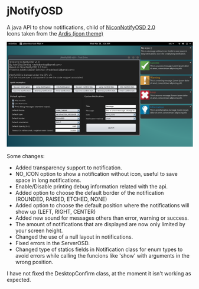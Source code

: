 jNotifyOSD
==========
A java API to show notifications, child of <a href="https://github.com/NiconDevTeam/NiconNotifyOSD">NiconNotifyOSD 2.0</a>
<br>Icons taken from the <a href="https://github.com/Nitrux/ardis-icon-theme">Ardis (icon theme)</a>

<img src="https://github.com/adbenitez/jNotifyOSD/blob/master/Screenshot.png"></img>

Some changes:
<ul>    
    <li>Added transparency support to notification.</li>
    <li>NO_ICON option to show a notification without icon, useful to save space in long notifications.</li>
    <li>Enable/Disable printing debug information related with the api.</li>
    <li>Added option to choose the default border of the notification (ROUNDED, RAISED, ETCHED, NONE)</li>
    <li>Added option to choose the default position where the notifications will show up (LEFT, RIGHT, CENTER)</li>
    <li>Added new sound for messages others than error, warning or success.</li>
    <li>The amount of notifications that are displayed are now only limited by your screen height.</li>
    <li>Changed the use of a null layout in notifications.</li>
    <li>Fixed errors in the ServerOSD.</li>
    <li>Changed type of statics fields in Notification class for enum types to avoid errors while calling the funcions like 'show' with arguments in the wrong position.</li>
</ul>
I have not fixed the DesktopConfirm class, at the moment it isn't working
as expected.
